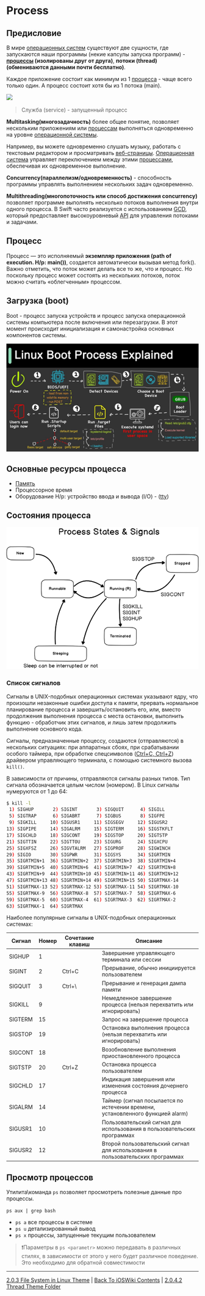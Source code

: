 # Process

## Предисловие

В мире [операционных систем](/2%20ComputerScience/2.0%20Linux/2.0.1%20Linux.md)  существуют две сущности, где запускаются наши программы (некие капсулы запуска программ) - **[процессы](/2%20ComputerScience/2.0%20Linux/2.0.4%20ConcurrencyAndMultitasking/2.0.4.1%20Process.md) (изолированы друг от друга)**, **потоки (thread) (обмениваются данными почти бесплатно)**. 

Каждое приложение состоит как минимум из 1 [процесса](/2%20ComputerScience/2.0%20Linux/2.0.4%20ConcurrencyAndMultitasking/2.0.4.1%20Process.md) - чаще всего только один.
 А процесс состоит хотя бы из 1 потока (main). 

![](https://www.w3.org/People/Frystyk/thesis/MultiStackThread.gif)

> Служба (service) - запущенный процесс

**Multitasking(многозадачность)** более общее понятие, позволяет нескольким приложениям или [процессам](/2%20ComputerScience/2.0%20Linux/2.0.4%20ConcurrencyAndMultitasking/2.0.4.1%20Process.md) выполняться одновременно на уровне [операционной системы](/2%20ComputerScience/2.0%20Linux/).

Например, вы можете одновременно слушать музыку, работать с текстовым редактором и просматривать [веб-страницы](/2%20ComputerScience/2.3%20Networking/2.3.2%20Web/2.3.2.1%20WWW.md). [Операционная система](/2%20ComputerScience/2.0%20Linux/) управляет переключением между этими [процессами](/2%20ComputerScience/2.0%20Linux/2.0.4%20ConcurrencyAndMultitasking/2.0.4.1%20Process.md), обеспечивая их одновременное выполнение.

**Concurrency(параллелизм/одновременность)** - способность программы управлять выполнением нескольких задач одновременно.

**Multithreading(многопоточность или способ достижения concurrency)** позволяет программе выполнять несколько потоков выполнения внутри одного процесса. В Swift часто реализуется с использованием [GCD](/3%20Memory%20and%20Concurrency/3.2%20Multithreading/3.2.3%20GCD.md), который предоставляет высокоуровневый [API](/2%20ComputerScience/2.3%20Networking/2.3.1%20API/2.3.1.1%20API.md) для управления потоками и задачами.

## Процесс

Процесс — это исполняемый **экземпляр приложения (path of execution. Н/р: main())**, создается автоматически вызывая метод fork(). Важно отметить, что поток может делать все то же, что и процесс. Но поскольку процесс может состоять из нескольких потоков, поток можно считать «облегченным» процессом.

## Загрузка (boot)

Boot - процесс запуска устройств и процесс запуска операционной системы компьютера после включения или перезагрузки. В этот момент происходит инициализация и самонастройка основных компонентов системы.

![](https://github.com/eldaroid/pictures/blob/master/iOSWiki/ComputerScience/LinuxBootProcess.jpeg?raw=true)

## Основные ресурсы процесса

* [Память](/3%20Memory%20and%20Concurrency/3.1%20Memory/3.1.2%20RandomAccessMemory/3.1.2.1%20RAM.md)
* Процессорное время
* Оборудование Н/р: устройство ввода и вывода (I/O) - ([tty](https://www.linusakesson.net/programming/tty/))

## Состояния процесса

![LinuxProcessState](https://github.com/eldaroid/pictures/blob/master/iOSWiki/ComputerScience/LinuxProcessState.jpeg?raw=true)

### Список сигналов

Сигналы в UNIX-подобных операционных системах указывают ядру, что произошли незаконные ошибки доступа к памяти, прервать нормальное планирование процесса и завершить/остановить его, или, вместо продолжения выполнения процесса с места остановки, выполнить функцию - обработчик этих сигналов, и лишь затем продолжить выполнение основного кода.

Сигналы, предназначенные процессу, создаются (отправляются) в нескольких ситуациях: при аппаратных сбоях, при срабатывании особого таймера, при обработке спецсимволов ([Ctrl+C, Ctrl+Z](/1%20Common/1.3%20Terminal/1.3.1%20Teminal.md)) драйвером управляющего терминала, с помощью системного вызова `kill()`. 

В зависимости от причины, отправляются сигналы разных типов. Тип сигнала обозначается целым числом (номером). В Linux сигналы нумеруются от 1 до 64:

```bash
$ kill -l
 1) SIGHUP       2) SIGINT       3) SIGQUIT      4) SIGILL
 5) SIGTRAP      6) SIGABRT      7) SIGBUS       8) SIGFPE
 9) SIGKILL     10) SIGUSR1     11) SIGSEGV     12) SIGUSR2
13) SIGPIPE     14) SIGALRM     15) SIGTERM     16) SIGSTKFLT
17) SIGCHLD     18) SIGCONT     19) SIGSTOP     20) SIGTSTP
21) SIGTTIN     22) SIGTTOU     23) SIGURG      24) SIGXCPU
25) SIGXFSZ     26) SIGVTALRM   27) SIGPROF     28) SIGWINCH
29) SIGIO       30) SIGPWR      31) SIGSYS      34) SIGRTMIN
35) SIGRTMIN+1  36) SIGRTMIN+2  37) SIGRTMIN+3  38) SIGRTMIN+4
39) SIGRTMIN+5  40) SIGRTMIN+6  41) SIGRTMIN+7  42) SIGRTMIN+8
43) SIGRTMIN+9  44) SIGRTMIN+10 45) SIGRTMIN+11 46) SIGRTMIN+12
47) SIGRTMIN+13 48) SIGRTMIN+14 49) SIGRTMIN+15 50) SIGRTMAX-14
51) SIGRTMAX-13 52) SIGRTMAX-12 53) SIGRTMAX-11 54) SIGRTMAX-10
55) SIGRTMAX-9  56) SIGRTMAX-8  57) SIGRTMAX-7  58) SIGRTMAX-6
59) SIGRTMAX-5  60) SIGRTMAX-4  61) SIGRTMAX-3  62) SIGRTMAX-2
63) SIGRTMAX-1  64) SIGRTMAX
```

Наиболее популярные сигналы в UNIX-подобных операционных системах:

| Сигнал  | Номер | Сочетание клавиш | Описание                                                        |
|---------|-------|-------------------|-----------------------------------------------------------------|
| SIGHUP  | 1     |                   | Завершение управляющего терминала или сессии                    |
| SIGINT  | 2     | Ctrl+C            | Прерывание, обычно инициируется пользователем                   |
| SIGQUIT | 3     | Ctrl+\            | Прерывание и генерация дампа памяти                             |
| SIGKILL | 9     |                   | Немедленное завершение процесса (нельзя перехватить или игнорировать) |
| SIGTERM | 15    |                   | Запрос на завершение процесса                                   |
| SIGSTOP | 19    |                   | Остановка выполнения процесса (нельзя перехватить или игнорировать) |
| SIGCONT | 18    |                   | Возобновление выполнения приостановленного процесса             |
| SIGTSTP | 20    | Ctrl+Z            | Остановка процесса пользователем                                |
| SIGCHLD | 17    |                   | Индикация завершения или изменения состояния дочернего процесса |
| SIGALRM | 14    |                   | Таймер (сигнал посылается по истечении времени, установленного функцией alarm) |
| SIGUSR1 | 10    |                   | Пользовательский сигнал для использования в пользовательских программах |
| SIGUSR2 | 12    |                   | Второй пользовательский сигнал для использования в пользовательских программах |

## Просмотр процессов

Утилита\команда `ps` позволяет просмотреть полезные данные про процессы.

`ps aux | grep bash`

* `ps a` все процессы в системе
* `ps u` детализированный вывод
* `ps x` процессы, запущенные текущим пользователем

> ❗Параметры в `ps <parametr>` можно передавать в различных стилях, в зависимости от этого у него будет различное поведение. Это необходимо для обратной совместимости

---

[2.0.3 File System in Linux Theme](../2.0.3%20FileSystemLinux.md) | [Back To iOSWiki Contents](https://github.com/eldaroid/iOSWiki) |  [2.0.4.2 Thread Theme Folder](./2.0.4.2%20Thread.md)


